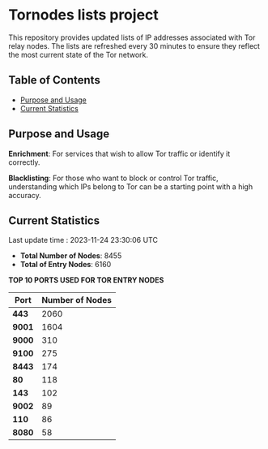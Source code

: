 # Tornodes lists project

This repository provides updated lists of IP addresses associated with Tor relay nodes. The lists are refreshed every 30 minutes to ensure they reflect the most current state of the Tor network.

## Table of Contents

- [Purpose and Usage](#purpose-and-usage)
- [Current Statistics](#current-statistics)


## Purpose and Usage

**Enrichment**: For services that wish to allow Tor traffic or identify it correctly.

**Blacklisting**: For those who want to block or control Tor traffic, understanding which IPs belong to Tor can be a starting point with a high accuracy.

## Current Statistics

Last update time : 2023-11-24 23:30:06 UTC

- **Total Number of Nodes**: 8455
- **Total of Entry Nodes**: 6160

**TOP 10 PORTS USED FOR TOR ENTRY NODES**

| **Port** | **Number of Nodes** |
|------|-----------------|
| **443**   | 2060  |
| **9001**   | 1604  |
| **9000**   | 310  |
| **9100**   | 275  |
| **8443**   | 174  |
| **80**   | 118  |
| **143**   | 102  |
| **9002**   | 89  |
| **110**   | 86  |
| **8080**   | 58  |

